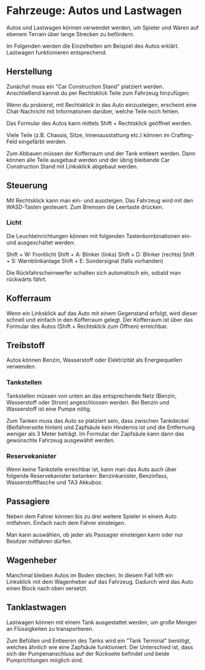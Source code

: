 # Fahrzeuge: Autos und Lastwagen

Autos und Lastwagen können verwendet werden, um Spieler und Waren auf ebenem Terrain über lange Strecken zu befördern.

Im Folgenden werden die Einzelheiten am Beispiel des Autos erklärt.
Lastwagen funktionieren entsprechend.

## Herstellung

Zunächst muss ein "Car Construction Stand" platziert werden.
Anschließend kannst du per Rechtsklick Teile zum Fahrzeug hinzufügen.

Wenn du probierst, mit Rechtsklick in das Auto einzusteigen, erscheint eine Chat-Nachricht mit Informationen darüber, welche Teile noch fehlen.

Das Formular des Autos kann mittels Shift + Rechtsklick geöffnet werden.

Viele Teile (z.B. Chassis, Sitze, Innenausstattung etc.) können im Crafting-Feld eingefärbt werden.

Zum Abbauen müssen der Kofferraum und der Tank entleert werden. Dann können alle Teile ausgebaut werden und der übrig bleibende Car Construction Stand mit Linksklick abgebaut werden.

## Steuerung

Mit Rechtsklick kann man ein- und aussteigen.
Das Fahrzeug wird mit den WASD-Tasten gesteuert.
Zum Bremsen die Leertaste drücken.

### Licht

Die Leuchteinrichtungen können mit folgenden Tastenkombinationen ein- und ausgeschaltet werden:

Shift + W: Frontlicht
Shift + A: Blinker (links)
Shift + D: Blinker (rechts)
Shift + S: Warnblinkanlage
Shift + E: Sondersignal (falls vorhanden)

Die Rückfahrscheinwerfer schalten sich automatisch ein, sobald man rückwärts fährt.

## Kofferraum

Wenn ein Linksklick auf das Auto mit einem Gegenstand erfolgt, wird dieser schnell und einfach in den Kofferraum gelegt.
Der Kofferraum ist über das Formular des Autos (Shift + Rechtsklick zum Öffnen) erreichbar.

## Treibstoff

Autos können Benzin, Wasserstoff oder Elektrizität als Energiequellen verwenden.

### Tankstellen

Tankstellen müssen von unten an das entsprechende Netz (Benzin, Wasserstoff oder Strom) angeschlossen werden. Bei Benzin und Wasserstoff ist eine Pumpe nötig.

Zum Tanken muss das Auto so platziert sein, dass zwischen Tankdeckel (Beifahrerseite hinten) und Zapfsäule kein Hindernis ist und die Entfernung weniger als 3 Meter beträgt.
Im Formular der Zapfsäule kann dann das gewünschte Fahrzeug ausgewählt werden.

### Reservekanister

Wenn keine Tankstelle erreichbar ist, kann man das Auto auch über folgende Reservekanister betanken: Benzinkanister, Benzinfass, Wasserstoffflasche und TA3 Akkubox.

## Passagiere

Neben dem Fahrer können bis zu drei weitere Spieler in einem Auto mitfahren.
Einfach nach dem Fahrer einsteigen.

Man kann auswählen, ob jeder als Passagier einsteigen kann oder nur Besitzer mitfahren dürfen.

## Wagenheber

Manchmal bleiben Autos im Boden stecken.
In diesem Fall hilft ein Linksklick mit dem Wagenheber auf das Fahrzeug.
Dadurch wird das Auto einen Block nach oben versetzt.

## Tanklastwagen

Lastwagen können mit einem Tank ausgestattet werden, um große Mengen an Flüssigkeiten zu transportieren.

Zum Befüllen und Entleeren des Tanks wird ein "Tank Terminal" benötigt, welches ähnlich wie eine Zapfsäule funktioniert.
Der Unterschied ist, dass sich der Pumpenanschluss auf der Rückseite befindet und beide Pumprichtungen möglich sind.

